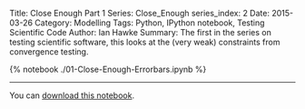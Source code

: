 Title: Close Enough Part 1
Series: Close_Enough
series_index: 2
Date: 2015-03-26
Category: Modelling
Tags: Python, IPython notebook, Testing Scientific Code
Author: Ian Hawke
Summary: The first in the series on testing scientific software, this looks at the (very weak) constraints from convergence testing.

<!-- the next line is the key to include the notebook here: -->

{% notebook ./01-Close-Enough-Errorbars.ipynb %}

-------

You can [download this notebook]({filename}/notebooks/01-Close-Enough-Errorbars.ipynb).

